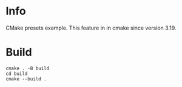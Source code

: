 # Info

CMake presets example. This feature in in cmake since version 3.19.

# Build

```
cmake . -B build
cd build
cmake --build .
```


